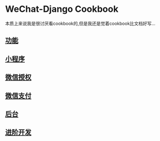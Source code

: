 # WeChat-Django Cookbook

本质上来说我是很讨厌看cookbook的,但是我还是觉着cookbook比文档好写...

## [功能](functions.md)
## [小程序](miniprogram.md)
## [微信授权](oauth.md)
## [微信支付](wechatpay.md)
## [后台](admin.md)
## [进阶开发](advance-dev.md)